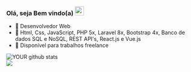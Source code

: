 ###  Olá, seja Bem vindo(a) <img src="https://user-images.githubusercontent.com/34290569/108864542-0e17fd80-75d1-11eb-8e1d-3b0b4a5ceea7.gif" height="24px" width="24px" />

- 🔭 Desenvolvedor Web 
- 🌱 Html, Css, JavaScript, PHP 5x, Laravel 8x, Bootstrap 4x, Banco de dados SQL e NoSQL, REST API's, React.js e Vue.js
- 🤝 Disponível para trabalhos freelance

![YOUR github stats](https://github-readme-stats.vercel.app/api?username=EuKaique&theme=tokyonight)
<br>
[<img src="https://img.shields.io/badge/linkedin-%230077B5.svg?&style=for-the-badge&logo=linkedin&logoColor=white" />](https://www.linkedin.com/in/kaique-oliveira-santos-0806a6a3/)

